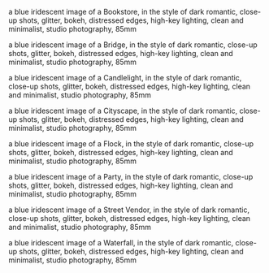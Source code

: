 a blue iridescent image of a Bookstore, in the style of dark romantic, close-up shots, glitter, bokeh, distressed edges, high-key lighting, clean and minimalist, studio photography, 85mm

a blue iridescent image of a Bridge, in the style of dark romantic, close-up shots, glitter, bokeh, distressed edges, high-key lighting, clean and minimalist, studio photography, 85mm

a blue iridescent image of a Candlelight, in the style of dark romantic, close-up shots, glitter, bokeh, distressed edges, high-key lighting, clean and minimalist, studio photography, 85mm

a blue iridescent image of a Cityscape, in the style of dark romantic, close-up shots, glitter, bokeh, distressed edges, high-key lighting, clean and minimalist, studio photography, 85mm

a blue iridescent image of a Flock, in the style of dark romantic, close-up shots, glitter, bokeh, distressed edges, high-key lighting, clean and minimalist, studio photography, 85mm

a blue iridescent image of a Party, in the style of dark romantic, close-up shots, glitter, bokeh, distressed edges, high-key lighting, clean and minimalist, studio photography, 85mm

a blue iridescent image of a Street Vendor, in the style of dark romantic, close-up shots, glitter, bokeh, distressed edges, high-key lighting, clean and minimalist, studio photography, 85mm

a blue iridescent image of a Waterfall, in the style of dark romantic, close-up shots, glitter, bokeh, distressed edges, high-key lighting, clean and minimalist, studio photography, 85mm
